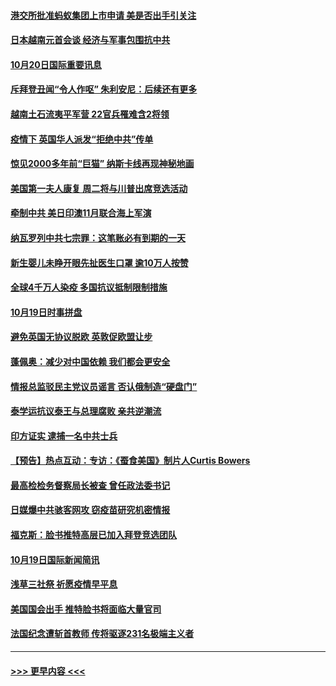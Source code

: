 #### [港交所批准蚂蚁集团上市申请 美是否出手引关注](../pages/prog202/a102967469.md?t=10202302) 
#### [日本越南元首会谈 经济与军事包围抗中共](../pages/prog202/a102967291.md?t=10202302) 
#### [10月20日国际重要讯息](../pages/prog202/a102967284.md?t=10202302) 
#### [斥拜登丑闻“令人作呕” 朱利安尼：后续还有更多](../pages/prog202/a102967188.md?t=10202302) 
#### [越南土石流夷平军营 22官兵罹难含2将领](../pages/prog202/a102967162.md?t=10202302) 
#### [疫情下 英国华人派发“拒绝中共”传单](../pages/prog202/a102967173.md?t=10202302) 
#### [惊见2000多年前“巨猫” 纳斯卡线再现神秘地画](../pages/prog202/a102967163.md?t=10202302) 
#### [美国第一夫人康复 周二将与川普出席竞选活动](../pages/prog202/a102967098.md?t=10202302) 
#### [牵制中共 美日印澳11月联合海上军演](../pages/prog202/a102967068.md?t=10202302) 
#### [纳瓦罗列中共七宗罪：这笔账必有到期的一天](../pages/prog202/a102967038.md?t=10202302) 
#### [新生婴儿未睁开眼先扯医生口罩 逾10万人按赞](../pages/prog202/a102966587.md?t=10202302) 
#### [全球4千万人染疫 多国抗议抵制限制措施](../pages/prog202/a102966634.md?t=10202302) 
#### [10月19日时事拼盘](../pages/prog202/a102966844.md?t=10202302) 
#### [避免英国无协议脱欧 英敦促欧盟让步](../pages/prog202/a102966830.md?t=10202302) 
#### [蓬佩奥：减少对中国依赖  我们都会更安全](../pages/prog202/a102966837.md?t=10202302) 
#### [情报总监驳民主党议员谣言 否认俄制造“硬盘门”](../pages/prog202/a102966710.md?t=10202302) 
#### [泰学运抗议泰王与总理腐败 亲共逆潮流](../pages/prog202/a102966780.md?t=10202302) 
#### [印方证实 逮捕一名中共士兵](../pages/prog202/a102966688.md?t=10202302) 
#### [【预告】热点互动：专访：《蚕食美国》制片人Curtis Bowers](../pages/prog202/a102966666.md?t=10202302) 
#### [最高检检务督察局长被查 曾任政法委书记](../pages/prog202/a102966662.md?t=10202302) 
#### [日媒爆中共骇客网攻 窃疫苗研究机密情报](../pages/prog202/a102966645.md?t=10202302) 
#### [福克斯：脸书推特高层已加入拜登竞选团队](../pages/prog202/a102966468.md?t=10202302) 
#### [10月19日国际新闻简讯](../pages/prog202/a102966389.md?t=10202302) 
#### [浅草三社祭 祈愿疫情早平息](../pages/prog202/a102966414.md?t=10202302) 
#### [美国国会出手 推特脸书将面临大量官司](../pages/prog202/a102966337.md?t=10202302) 
#### [法国纪念遭斩首教师 传将驱逐231名极端主义者](../pages/prog202/a102966327.md?t=10202302) 

----
#### [ >>> 更早内容 <<< ](../indexes/prog202-earlier.md)
